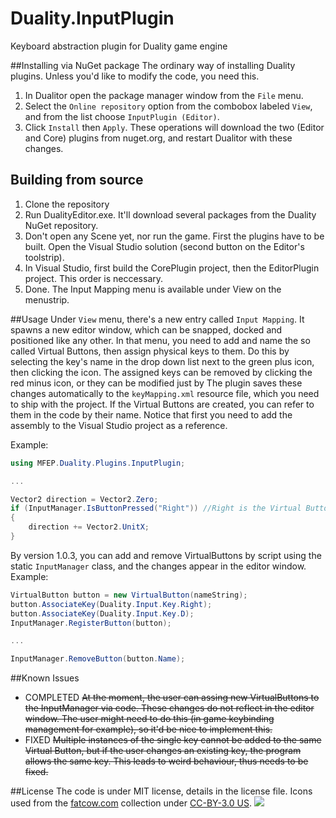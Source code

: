 # Duality.InputPlugin
Keyboard abstraction plugin for Duality game engine

##Installing via NuGet package
The ordinary way of installing Duality plugins. Unless you'd like to modify the code, you need this.

1. In Dualitor open the package manager window from the `File` menu.
2. Select the `Online repository` option from the combobox labeled `View`, and from the list choose `InputPlugin (Editor)`.
3. Click `Install` then `Apply`. These operations will download the two (Editor and Core) plugins from nuget.org, and restart Dualitor with these changes.

## Building from source
1. Clone the repository
2. Run DualityEditor.exe. It'll download several packages from the Duality NuGet repository.
3. Don't open any Scene yet, nor run the game. First the plugins have to be built. Open the Visual Studio solution (second button on the Editor's toolstrip).
4. In Visual Studio, first build the CorePlugin project, then the EditorPlugin project. This order is neccessary.
5. Done. The Input Mapping menu is available under View on the menustrip.

##Usage
Under `View` menu, there's a new entry called `Input Mapping`. It spawns a new editor window, which can be snapped, docked and positioned like any other. In that menu, you need to add and name the so called Virtual Buttons, then assign physical keys to them. Do this by selecting the key's name in the drop down list next to the green plus icon, then clicking the icon. The assigned keys can be removed by clicking the red minus icon, or they can be modified just by The plugin saves these changes automatically to the `keyMapping.xml` resource file, which you need to ship with the project. If the Virtual Buttons are created, you can refer to them in the code by their name. Notice that first you need to add the assembly to the Visual Studio project as a reference.

Example:
``` csharp
using MFEP.Duality.Plugins.InputPlugin;

...

Vector2 direction = Vector2.Zero;
if (InputManager.IsButtonPressed("Right")) //Right is the Virtual Button's name
{
    direction += Vector2.UnitX;
}
```

By version 1.0.3, you can add and remove VirtualButtons by script using the static `InputManager` class, and the changes appear in the editor window.  Example:

``` csharp
VirtualButton button = new VirtualButton(nameString);
button.AssociateKey(Duality.Input.Key.Right);
button.AssociateKey(Duality.Input.Key.D);
InputManager.RegisterButton(button);

...

InputManager.RemoveButton(button.Name);
```

##Known Issues

* COMPLETED ~~At the moment, the user can assing new VirtualButtons to the InputManager via code. These changes do not reflect in the editor window. The user might need to do this (in game keybinding management for example), so it'd be nice to implement this.~~
* FIXED ~~Multiple instances of the single key cannot be added to the same Virtual Button, but if the user changes an existing key, the program allows the same key. This leads to weird behaviour, thus needs to be fixed.~~

##License
The code is under MIT license, details in the license file.
Icons used from the [fatcow.com](http://www.fatcow.com/free-icons) collection under [CC-BY-3.0 US](http://creativecommons.org/licenses/by/3.0/us/).
![](http://i.imgur.com/gK4DzQo.png)
